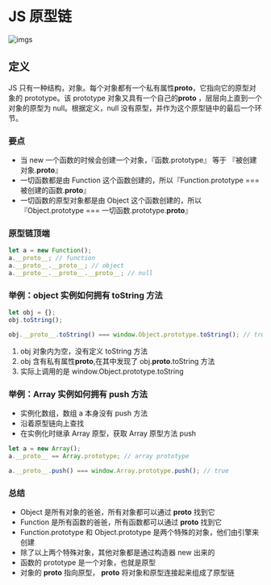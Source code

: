 # JS 原型链

![imgs](https://image-static.segmentfault.com/e4/65/e46508fbcd140db304232aba89f41c83_articlex)

## 定义

JS 只有一种结构，对象。每个对象都有一个私有属性**proto**，它指向它的原型对象的 prototype。该 prototype 对象又具有一个自己的**proto** ，层层向上直到一个对象的原型为 null。根据定义，null 没有原型，并作为这个原型链中的最后一个环节。

### 要点

- 当 new 一个函数的时候会创建一个对象，『函数.prototype』 等于 『被创建对象.**proto**』
- 一切函数都是由 Function 这个函数创建的，所以『Function.prototype === 被创建的函数.**proto**』
- 一切函数的原型对象都是由 Object 这个函数创建的，所以『Object.prototype === 一切函数.prototype.**proto**』

### 原型链顶端

```js
let a = new Function();
a.__proto__; // function
a.__proto__.__proto__; // object
a.__proto__.__proto__.__proto__; // null
```

### 举例：object 实例如何拥有 toString 方法

```js
let obj = {};
obj.toString();

obj.__proto__.toString() === window.Object.prototype.toString(); // true
```

1. obj 对象内为空，没有定义 toString 方法
1. obj 含有私有属性**proto**,在其中发现了 obj.**proto**.toString 方法
1. 实际上调用的是 window.Object.prototype.toString

### 举例：Array 实例如何拥有 push 方法

- 实例化数组，数组 a 本身没有 push 方法
- 沿着原型链向上查找
- 在实例化时继承 Array 原型，获取 Array 原型方法 push

```js
let a = new Array();
a.__proto__ == Array.prototype; // array prototype

a.__proto__.push() === window.Array.prototype.push(); // true
```

### 总结

- Object 是所有对象的爸爸，所有对象都可以通过 **proto** 找到它
- Function 是所有函数的爸爸，所有函数都可以通过 **proto** 找到它
- Function.prototype 和 Object.prototype 是两个特殊的对象，他们由引擎来创建
- 除了以上两个特殊对象，其他对象都是通过构造器 new 出来的
- 函数的 prototype 是一个对象，也就是原型
- 对象的 **proto** 指向原型， **proto** 将对象和原型连接起来组成了原型链
